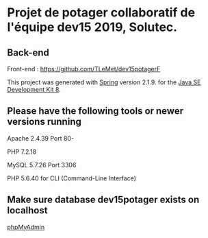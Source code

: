 # Projet de potager collaboratif de l'équipe dev15 2019, Solutec.
## Back-end
Front-end : https://github.com/TLeMet/dev15potagerF

This project was generated with [Spring](https://www.spring.io) version 2.1.9. for the [Java SE Development Kit 8](https://www.oracle.com/technetwork/java/javase/downloads/jdk8-downloads-2133151.html).

## Please have the following tools or newer versions running
Apache 2.4.39 Port 80-

PHP 7.2.18

MySQL 5.7.26 Port 3306

PHP 5.6.40 for CLI (Command-Line Interface)

## Make sure database dev15potager exists on localhost
[phpMyAdmin](http://localhost/phpmyadmin/)
